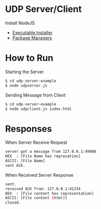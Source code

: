 # UDP Server/Client


Install NodeJS

  - [Executable Installer](https://nodejs.org/en/)
  - [Package Managers](https://nodejs.org/en/download/package-manager)

# How to Run

Starting the Server
```sh
$ cd udp-server-example
$ node udpserver.js
```

Sending Message from Client
```sh
$ cd udp-server-example
$ node udpclient.js index.html
```


# Responses

When Server Receive Request
```sh
server got a message from 127.0.0.1:49908
HEX  : [File Name hex represation]
ASCII: [File Name]
sent ACK.
```

When Received Server Response
```sh
sent.
received ACK from: 127.0.0.1:41234
HEX  : [File content hex representation]
ASCII: [File content (html)]
closed.
```
